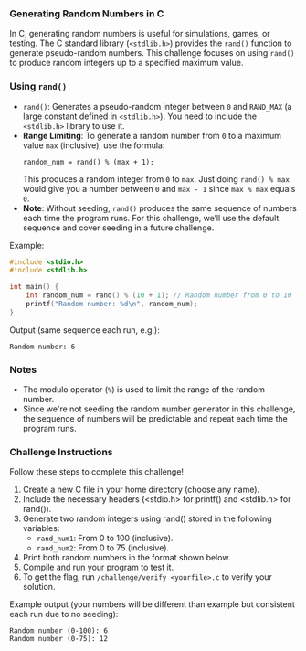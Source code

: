 ### Generating Random Numbers in C
In C, generating random numbers is useful for simulations, games, or testing. The C standard library (`<stdlib.h>`) provides the `rand()` function to generate pseudo-random numbers. This challenge focuses on using `rand()` to produce random integers up to a specified maximum value.

### Using `rand()`
- `rand()`: Generates a pseudo-random integer between `0` and `RAND_MAX` (a large constant defined in `<stdlib.h>`). You need to include the `<stdlib.h>` library to use it.
- **Range Limiting**: To generate a random number from `0` to a maximum value `max` (inclusive), use the formula:
    ```text
    random_num = rand() % (max + 1);
    ```
    This produces a random integer from `0` to `max`. Just doing `rand() % max` would give you a number between `0` and `max - 1` since `max % max` equals `0`.
- **Note**: Without seeding, `rand()` produces the same sequence of numbers each time the program runs. For this challenge, we’ll use the default sequence and cover seeding in a future challenge.

Example:
```C
#include <stdio.h>
#include <stdlib.h>

int main() {
    int random_num = rand() % (10 + 1); // Random number from 0 to 10
    printf("Random number: %d\n", random_num);
}
```

Output (same sequence each run, e.g.):
```commandline
Random number: 6
```

### Notes
- The modulo operator (`%`) is used to limit the range of the random number.
- Since we're not seeding the random number generator in this challenge, the sequence of numbers will be predictable and repeat each time the program runs.

### Challenge Instructions
Follow these steps to complete this challenge!
1. Create a new C file in your home directory (choose any name).
2. Include the necessary headers (<stdio.h> for printf() and <stdlib.h> for rand()).
3. Generate two random integers using rand() stored in the following variables:
    * `rand_num1`: From 0 to 100 (inclusive).
    * `rand_num2`: From 0 to 75 (inclusive).
4. Print both random numbers in the format shown below.
5. Compile and run your program to test it.
6. To get the flag, run `/challenge/verify <yourfile>.c` to verify your solution.

Example output (your numbers will be different than example but consistent each run due to no seeding):
```commandline
Random number (0-100): 6
Random number (0-75): 12
```